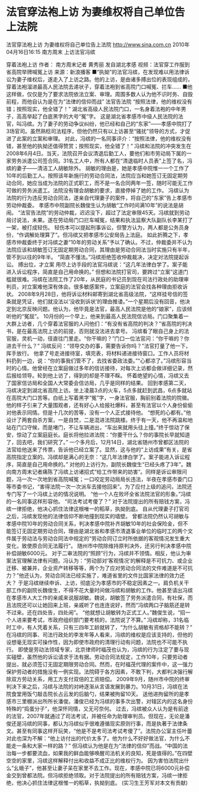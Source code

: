 # 法官穿法袍上访 为妻维权将自己单位告上法院

法官穿法袍上访 为妻维权将自己单位告上法院
http://www.sina.com.cn  2010年04月16日16:15  南方周末
上访法官冯缤

穿着法袍上访
作者： 南方周末记者 黄秀丽 发自湖北孝感
视频：法官穿工作服到省高院举牌喊冤上访
来源：新浪播客
■“执拗”的法官冯缤，在发现难以用法律诉讼为妻子维权后，遂走入了上访之路。他的上访，是由诸多搏出位的表现组成的，穿着法袍溜进最高人民法院去递状子，穿着法袍到省高院门口喊冤、拦车……
■他这样做，仅仅是为了要求法院依法立案、审理。周围多数人认为他不识时务、自毁前程，而他自认为是在为“法律的信仰而战”
法官告法院
“按照法律，他的维权没有错；按照现实，他全错了！”
湖北省高级人民法院门口，一名身着法袍的中年男子，高高举起了白底黑字的大号“冤”字。
这是湖北省孝感市中级人民法院的法官，叫冯缤。为了妻子的劳动争议纠纷，他已经和自己的“东家”——孝感中院打了3场官司。虽然熟稔司法程序，但他仍然只有以上访甚至“骚扰”领导的方式，才促进了此案的立案和审理。
对此，冯缤的一名同事评介：“按照法律，他的维权没有错，甚至他的执拗还值得赞赏；按照现实，他全错了！”
冯缤和法院的冲突发生在2008年6月4日。当天，法院召开会议清退后勤工人，要他们和市劳动局下属的一家劳务派遣公司签合同。31名工人中，所有人都在“清退临时人员表”上签了名，冯缤的妻子——清洁工人胡敏除外。
胡敏的理由是，她是孝感中院惟一一个工作了10年的后勤工人。按照该年新施行的劳动合同法，法院应当和她签订无固定期劳动合同，她应当成为法院的正式职工，而不是一名合同两年一签，随时可能无工作可做的劳务派遣工。法院没有理会胡敏的要求，直接停掉了她的工作。
冯缤认为法院的行为违反劳动合同法，遂亲自代理妻子的案件，将自己的“东家”告上孝感市劳动仲裁委。
孝感市中院副院长魏俊生认为胡敏“工作时间满10年”的说法是胡闹。
“法官告法院”的劳动仲裁，迟迟没下，超过了法定审限45天。冯缤就到劳动局讨说法，未果。遂在劳动局门口拦车喊冤，结果和执法监察大队副队长李某打了一架，被打成轻伤。
轻伤本可以提起刑事诉讼，但警方认为，两人都是公务员身份，“作调解处理算了”。但冯缤又把孝感市公安局告上法庭。
如此折腾之下，孝感市仲裁委终于对冯缤之妻“10年的劳动关系”予以了确认。不过，仲裁委并不认为法院应该和胡敏签订无固定期劳动合同，其理由是劳动合同法当时实施只有半年，管不到以往的9年半。
“简直不懂法。”冯缤拒绝签收仲裁裁决，决定对法院提起诉讼。
搏出位，才立案
用尽上访手段的法官冯缤说：“这几年法律白学了。案子能进入诉讼程序，简直是自己用命换的。”
但想和法院打官司，要跨过“立案”这道门槛就很难。冯缤在法院工作了20年，从民庭的书记员到现在司法行政处的助理审判员，对立案难他深有体会。很多敏感案件，立案庭的法官会找各种理由拒收诉状。
2008年9月28日，他将诉讼材料邮寄到湖北省高级法院，“这样挂号信的签条就是凭证，他们就没法以‘没收到诉状’的理由推诿。”一个星期后没有回音，他决定到北京反映问题。他认为，他毕竟是法官，最高人民法院是他的“娘家”，应该倾听他的“冤屈”。
10月份的一个早上，他来到最高人民法院信访局。门口聚集着一大群上访者，几个穿着法官服的人问他们：“有没有省高院的判决？”省高院的判决书，是在最高法院上访的前提，否则就没法进去拿号。
冯缤看了眼自己身上的法官服，灵机一动，径直往门里走。“你干嘛的？”门口一位法官问：“你干嘛的？你进去干什么？”
冯缤反问：“领导交办的事，需要告诉你吗？”法官打量了他一下，挥手放行。
他拿了号走进接待室，填完表，将材料递进接待窗口。工作人员将材料扔到一边，说：“你的事我们管不了，去找省委政法委。”“心都凉了。”冯缤形容当时的心情。他曾经在立案庭做过多年的信访接待，对每次上访都会做详细记录，然后报给领导。轮到他上访了，得到的却是不理不睬。
怀着绝望的心情，冯缤又去了国家信访局和全国人大常委会信访局，几乎是同样的结果。
回到孝感第二天，冯缤决定到湖北省高院上访。坐上凌晨3点的火车，5点多就赶到武昌，6点多就站在高院大门口苦等。白纸上写着黑字“冤”字，一身法官服，胸前别着法院的院徽。他的样子引来了大量围观者，还有好心人给报社爆料，甚至有法官以个人身份偷偷对他表示同情。但是十几次的苦等，没有一个人正式接待他。
“想死的心都有。”他设计了两套自杀方案，一是自焚，二是混进法院跳楼。终于有一天，他不再温和地站在门口守候，而是堵门，不让车辆进出，“车出来就用头往上撞。”终于惊动了保安，惊动了立案庭庭长。庭长将他拉进法院：“你要干什么？你的事院长早就知道了，回去吧，我们研究了。”
一个多月后，12月14日，湖北省随州市曾都区法院的法官给他送来了传票，告诉他已经立案了。显然，这与他的“上访成果”有关，是省高院指定立案的。冯缤却是满心的无奈：“这几年法律白学了。案子能进入诉讼程序，简直是自己用命换的。”
对他的上访行为，副院长魏俊生“已经头疼了3年”。魏向南方周末记者痛陈了冯缤上访诸招式“给工作带来的妨害”。同样是诉讼审限问题，冯一次一次地到省高院喊冤；一口咬定劳动局局长违法，半夜在孝感市委门口等市委书记，“害得法院一次一次派车去接他回来”。为了应付上级的追问，法院还专门写了一个冯缤上访的情况说明。
“他一个人在败坏全省法院法官的形象。”冯缤的一名同事这样形容他。
“司法考试考傻了？”
对于法院提出的所有赔钱方案，冯缤一律拒绝，他决心抓住法律这根唯一的稻草，执拗到底。
自从代理妻子打官司之后，冯缤发现他的法律信仰不断地撞到现实的墙壁。
曾都法院仍然认可胡敏与孝感中院10年的劳动合同关系，判决孝感中院补齐胡敏10年的社会保险金，但不能签订无固定期劳动合同，理由是湖北省和孝感市清退事业单位的临时工的两个文件属于劳动法与劳动合同法中规定的“劳动合同订立时所依据的客观情况发生重大变化，致使原合同无法履行”。
随州市中院除维持原判决外，还另行判决孝感中院补偿胡敏6000元。
对于二审法院的“照顾”行为，冯缤并不领情。相反，他认为审案法官理解法律有问题。冯认为：“劳动部对‘客观情况’的解释是不可抗力、或企业迁移、被兼并，企业资产转移等等，两个为了应对劳动合同法的文件难道是不可抗力？”他还认为，劳动合同法已经实施了，难道省里的文件比国家法律的效力还大？
于是冯缤继续申诉、上访，彻底沦为孝感市的不稳定因素之一。肩负机关干部工作的副院长魏俊生，不得不花大量时间做冯缤和胡敏的工作。他甚至请出冯缤在孝感市人大工作的亲戚来说服胡敏。魏说，胡敏签了劳务派遣合同，有社保，而且法院还可以让她回来上班，亲戚听了也连连说好，然而“冯缤两口子脑筋还是转不过来。还在四处告，四处闹”。
“他就想让胡敏转为正式工人。”魏俊生说，“招一个人进来要考试，市政府组织部门要考核的，法院说了不算。”
冯缤却称，31名临时工中，有人凭着关系，只有三四年工龄就转了，“为什么胡敏有资格却不能转？”
在冯缤的同事、司法行政处的李发年等人看来，冯缤的维权是应该支持的，但他的设想毫无现实可操作性，因为即使市政府的清理行动有问题，法院也不可能不执行。
即使是劳动法领域专家，北京律师时福茂也认为，冯缤的行为注定了要与现实碰壁，虽然他的诉讼请求于法有据。劳动合同法规定，工作10年，只要劳动者提出，就必须签订无固定期限劳动合同。然而，在时福茂代理的案件中，这一强力保护劳动者的措施没有一例实现。法院碍于各方因素，不敢下判，大都判决强行解除双方劳动关系，用工方支付双倍的工资赔偿。
2009年9月，随州市中院的终审判决下来之后，冯缤与法院的对峙逐渐从言语发展到暴力。10月31日，冯缤在法院食堂用饭勺敲击院长占云发的后脑勺，结果被拘留10天。
送他进拘留所的是孝感市三里棚派出所所长潘俊。潘俊已经为冯缤的事多次出警，对辖区内的这名身份特殊的“捣蛋分子”，他深怀同情，又无可奈何。
过去，冯缤被众人认为是有前途的法官，2007年就通过了司法考试，并被任命为助理审判员。但现在，无论是潘俊还是冯缤的同事，都认为冯缤似乎很难遵循现实原则行事，而是执著于法律条文。甚至有同事这样开玩笑，“他是不是考司法考试考傻了”。法院办公室主任叶蕾对此也深为不解：“他上访付出的代价太多了。他为什么不好好做法官，为什么不能走一条和大家一样的路？”
但冯缤认为他是在为“法律的信仰”而战。“中国的法治每一步都要流血，如果我的鲜血能够唤醒司法机关的良知，死是值得的。”在四壁空空的家里，冯缤这样解释付出和收益不成正比的维权行为。
因为害怕法院出什么“幺蛾子”，他甚至让妻子呆在家里不去工作。现在，孝感中院已将6000元补偿金交到曾都法院。但冯缤拒绝领取。对于法院提出的所有赔钱方案，冯缤一律拒绝，他决心抓住法律这根惟一的稻草，执拗到底。
(实习生王芳军对本文有贡献)

